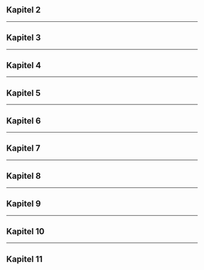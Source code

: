 ## Kapitel 2


---
## Kapitel 3


---
## Kapitel 4


---
## Kapitel 5


---
## Kapitel 6


---
## Kapitel 7


---
## Kapitel 8


---
## Kapitel 9


---
## Kapitel 10


---
## Kapitel 11